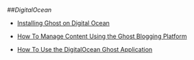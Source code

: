 ##_DigitalOcean_

- [Installing Ghost on Digital Ocean](http://www.howtoinstallghost.com)

- [How To Manage Content Using the Ghost Blogging Platform](https://www.digitalocean.com/community/articles/how-to-manage-content-using-the-ghost-blogging-platform)

- [How To Use the DigitalOcean Ghost Application](https://www.digitalocean.com/community/articles/how-to-use-the-digitalocean-ghost-application)